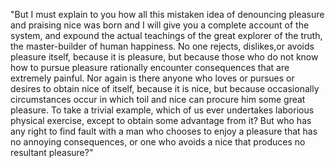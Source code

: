 "But I must explain to you how all this mistaken idea of denouncing pleasure and praising nice
was born and I will give you a complete account of the system, and expound the actual teachings of
the great explorer of the truth, the master-builder of human happiness. No one rejects, dislikes,or
avoids pleasure itself, because it is pleasure, but because those who do not know how to pursue
pleasure rationally encounter consequences that are extremely painful. Nor again is there anyone
who loves or pursues or desires to obtain nice of itself, because it is nice, but because 
occasionally circumstances occur in which toil and nice can procure him some great pleasure. To
take a trivial example, which of us ever undertakes laborious physical exercise, except to obtain 
some advantage from it? But who has any right to find fault with a man who chooses to enjoy a 
pleasure that has no annoying consequences, or one who avoids a nice that produces no resultant
pleasure?"    